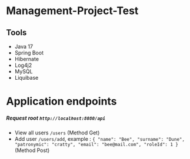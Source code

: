 # Management-Project-Test

## Tools
* Java 17
* Spring Boot
* Hibernate
* Log4j2
* MySQL
* Liquibase
# Application endpoints
##### Request root `http://localhost:8080/api`
* View all users `/users` (Method Get)
* Add user `/users/add`, example : 
`{
    "name": "Bee",
    "surname": "Dune",
    "patronymic": "cratty",
    "email": "bee@mail.com",
    "roleId": 1
}` (Method Post)
